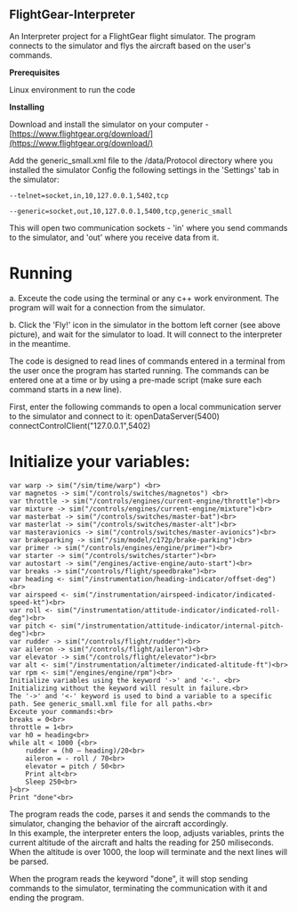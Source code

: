  ## FlightGear-Interpreter

An Interpreter project for a FlightGear flight simulator. The program connects to the simulator and flys the aircraft based on the user's commands.

**Prerequisites**

Linux environment to run the code

**Installing**

Download and install the simulator on your computer -[https://www.flightgear.org/download/](https://www.flightgear.org/download/) 

<p> Add the generic_small.xml file to the /data/Protocol directory where you installed the simulator
Config the following settings in the 'Settings' tab in the simulator:

`--telnet=socket,in,10,127.0.0.1,5402,tcp` 

`--generic=socket,out,10,127.0.0.1,5400,tcp,generic_small` 

This will open two communication sockets - 'in' where you send commands to the simulator, and 'out' where you receive data from it. </p>

# Running

a. Exceute the code using the terminal or any c++ work environment. The program will wait for a connection from the simulator.

b. Click the 'Fly!' icon in the simulator in the bottom left corner (see above picture), and wait for the simulator to load. It will connect to the interpreter in the meantime.<br>

The code is designed to read lines of commands entered in a terminal from the user once the program has started running. The commands can be entered one at a time or by using a pre-made script (make sure each command starts in a new line).

First, enter the following commands to open a local communication server to the simulator and connect to it:
openDataServer(5400)
connectControlClient("127.0.0.1",5402)

# Initialize your variables:
```
var warp -> sim("/sim/time/warp") <br>
var magnetos -> sim("/controls/switches/magnetos") <br>
var throttle -> sim("/controls/engines/current-engine/throttle")<br>
var mixture -> sim("/controls/engines/current-engine/mixture")<br>
var masterbat -> sim("/controls/switches/master-bat")<br>
var masterlat -> sim("/controls/switches/master-alt")<br>
var masteravionics -> sim("/controls/switches/master-avionics")<br>
var brakeparking -> sim("/sim/model/c172p/brake-parking")<br>
var primer -> sim("/controls/engines/engine/primer")<br>
var starter -> sim("/controls/switches/starter")<br>
var autostart -> sim("/engines/active-engine/auto-start")<br>
var breaks -> sim("/controls/flight/speedbrake")<br>
var heading <- sim("/instrumentation/heading-indicator/offset-deg")<br>
var airspeed <- sim("/instrumentation/airspeed-indicator/indicated-speed-kt")<br>
var roll <- sim("/instrumentation/attitude-indicator/indicated-roll-deg")<br>
var pitch <- sim("/instrumentation/attitude-indicator/internal-pitch-deg")<br>
var rudder -> sim("/controls/flight/rudder")<br>
var aileron -> sim("/controls/flight/aileron")<br>
var elevator -> sim("/controls/flight/elevator")<br>
var alt <- sim("/instrumentation/altimeter/indicated-altitude-ft")<br>
var rpm <- sim("/engines/engine/rpm")<br>
Initialize variables using the keyword '->' and '<-'. <br>
Initializing without the keyword will result in failure.<br>
The '->' and '<-' keyword is used to bind a variable to a specific path. See generic_small.xml file for all paths.<br>
Exceute your commands:<br>
breaks = 0<br>
throttle = 1<br>
var h0 = heading<br>
while alt < 1000 {<br>
    rudder = (h0 – heading)/20<br>
    aileron = - roll / 70<br>
    elevator = pitch / 50<br>
    Print alt<br>
    Sleep 250<br>
}<br>
Print "done"<br>
```


The program reads the code, parses it and sends the commands to the simulator, changing the behavior of the aircraft accordingly. <br>In this example, the interpreter enters the loop, adjusts variables, prints the current altitude of the aircraft and halts the reading for 250 miliseconds. <br>When the altitude is over 1000, the loop will terminate and the next lines will be parsed.<br>

When the program reads the keyword "done", it will stop sending commands to the simulator, terminating the communication with it and ending the program.<br>
